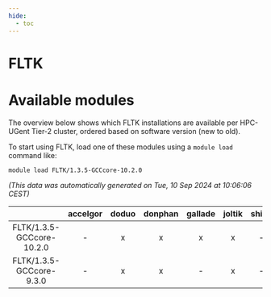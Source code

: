 ```yaml
---
hide:
  - toc
---
```


FLTK
====

# Available modules


The overview below shows which FLTK installations are available per HPC-UGent Tier-2 cluster, ordered based on software version (new to old).

To start using FLTK, load one of these modules using a `module load` command like:

```shell
module load FLTK/1.3.5-GCCcore-10.2.0
```

*(This data was automatically generated on Tue, 10 Sep 2024 at 10:06:06 CEST)*  

| |accelgor|doduo|donphan|gallade|joltik|shinx|skitty|
| :---: | :---: | :---: | :---: | :---: | :---: | :---: | :---: |
|FLTK/1.3.5-GCCcore-10.2.0|-|x|x|x|x|-|x|
|FLTK/1.3.5-GCCcore-9.3.0|-|x|x|-|x|-|x|
